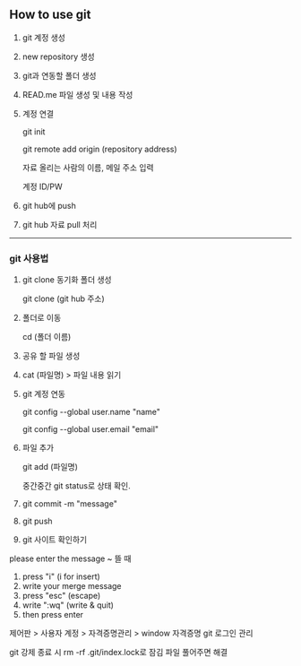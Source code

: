 ## How to use git



1. git 계정 생성 

2. new repository 생성

3. git과 연동할 폴더 생성

4. READ.me 파일 생성 및 내용 작성

5. 계정 연결

   git init

   git remote add origin (repository address)

   자료 올리는 사람의 이름, 메일 주소 입력

   계정 ID/PW

6. git hub에 push

7. git hub 자료 pull 처리



---



### git 사용법

1. git clone  동기화 폴더 생성

   git clone (git hub 주소)

2. 폴더로 이동

   cd (폴더 이름)

3. 공유 할 파일 생성

4. cat (파일명) > 파일 내용 읽기

5. git 계정 연동

   git config --global user.name "name"

   git config --global user.email "email"

6. 파일 추가

   git add (파일명)

   중간중간 git status로 상태 확인.

7. git commit -m "message"

8. git push

9. git 사이트 확인하기



please enter the message ~ 뜰 때

1. press "i" (i for insert)
2. write your merge message
3. press "esc" (escape)
4. write ":wq" (write & quit)
5. then press enter



제어판 > 사용자 계정 > 자격증명관리 > window 자격증명 git 로그인 관리

git 강제 종료 시 rm -rf .git/index.lock로 잠김 파일 풀어주면 해결

